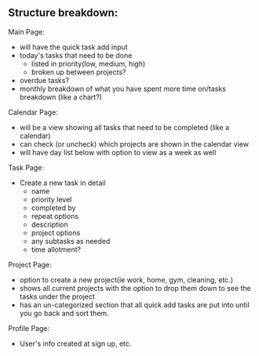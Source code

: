 ## Structure breakdown:

Main Page:
- will have the quick task add input
- today's tasks that need to be done
  - listed in priority(low, medium, high)
  - broken up between projects?
- overdue tasks?
- monthly breakdown of what you have spent more time on/tasks breakdown (like a chart?)

Calendar Page:
- will be a view showing all tasks that need to be completed (like a calendar)
- can check (or uncheck) which projects are shown in the calendar view
- will have day list below with option to view as a week as well

Task Page:
- Create a new task in detail
  - name 
  - priority level
  - completed by
  - repeat options
  - description
  - project options
  - any subtasks as needed
  - time allotment?

Project Page:
- option to create a new project(ie work, home, gym, cleaning, etc.)
- shows all current projects with the option to drop them down to see the tasks under the project
- has an un-categorized section that all quick add tasks are put into until you go back and sort them. 

Profile Page:
- User's info created at sign up, etc. 